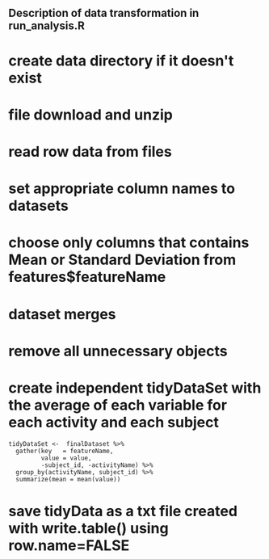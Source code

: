 ## Description of data transformation in run_analysis.R

# create data directory if it doesn't exist

# file download and unzip

# read row data from files

# set appropriate column names to datasets

# choose only columns that contains Mean or Standard Deviation from features$featureName

# dataset merges

# remove all unnecessary objects

# create independent tidyDataSet with the average of each variable for each activity and each subject

```
tidyDataSet <-  finalDataset %>%
  gather(key   = featureName,
         value = value,
         -subject_id, -activityName) %>% 
  group_by(activityName, subject_id) %>%
  summarize(mean = mean(value))
```

# save tidyData as a txt file created with write.table() using row.name=FALSE



